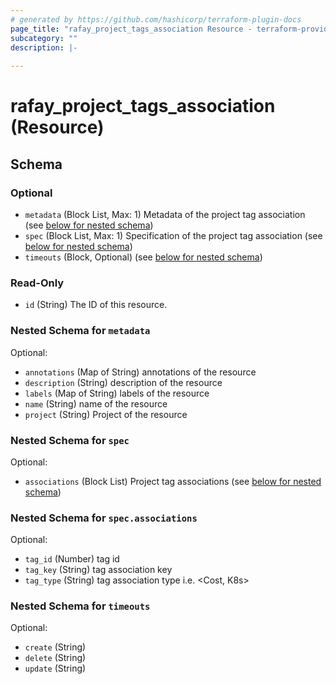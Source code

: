 ```yaml
---
# generated by https://github.com/hashicorp/terraform-plugin-docs
page_title: "rafay_project_tags_association Resource - terraform-provider-rafay"
subcategory: ""
description: |-
  
---
```


# rafay_project_tags_association (Resource)





<!-- schema generated by tfplugindocs -->
## Schema

### Optional

- `metadata` (Block List, Max: 1) Metadata of the project tag association (see [below for nested schema](#nestedblock--metadata))
- `spec` (Block List, Max: 1) Specification of the project tag association (see [below for nested schema](#nestedblock--spec))
- `timeouts` (Block, Optional) (see [below for nested schema](#nestedblock--timeouts))

### Read-Only

- `id` (String) The ID of this resource.

<a id="nestedblock--metadata"></a>
### Nested Schema for `metadata`

Optional:

- `annotations` (Map of String) annotations of the resource
- `description` (String) description of the resource
- `labels` (Map of String) labels of the resource
- `name` (String) name of the resource
- `project` (String) Project of the resource


<a id="nestedblock--spec"></a>
### Nested Schema for `spec`

Optional:

- `associations` (Block List) Project tag associations (see [below for nested schema](#nestedblock--spec--associations))

<a id="nestedblock--spec--associations"></a>
### Nested Schema for `spec.associations`

Optional:

- `tag_id` (Number) tag id
- `tag_key` (String) tag association key
- `tag_type` (String) tag association type i.e. <Cost, K8s>



<a id="nestedblock--timeouts"></a>
### Nested Schema for `timeouts`

Optional:

- `create` (String)
- `delete` (String)
- `update` (String)



